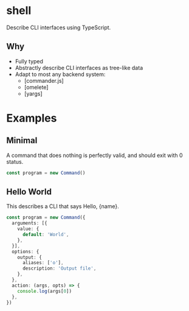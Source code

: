 shell
=====

Describe CLI interfaces using TypeScript.

Why
---

- Fully typed
- Abstractly describe CLI interfaces as tree-like data
- Adapt to most any backend system:
  - [commander.js]
  - [omelete]
  - [yargs]


Examples
========

Minimal
-------

A command that does nothing is perfectly valid, and should exit with 0 status.

```typescript
const program = new Command()
```

Hello World
-----------

This describes a CLI that says Hello, {name}.

```typescript
const program = new Command({
  arguments: [{
    value: {
      default: 'World',
    },
  }],
  options: {
    output: {
      aliases: ['o'],
      description: 'Output file',
    },
  },
  action: (args, opts) => {
    console.log(args[0])
  },
})
```
